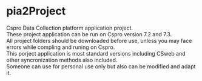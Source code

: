 # pia2Project  
Cspro Data Collection platform application project.  
These project application can be run on Cspro version 7.2 and 7.3.  
All project folders should be downloaded before use, unless you may face errors while compling and runing on Cspro.   
This porject application is most standard versions including CSweb and  other syncronization methods also included.  
Someone can use for personal use only but also can be modified and adapt it.
